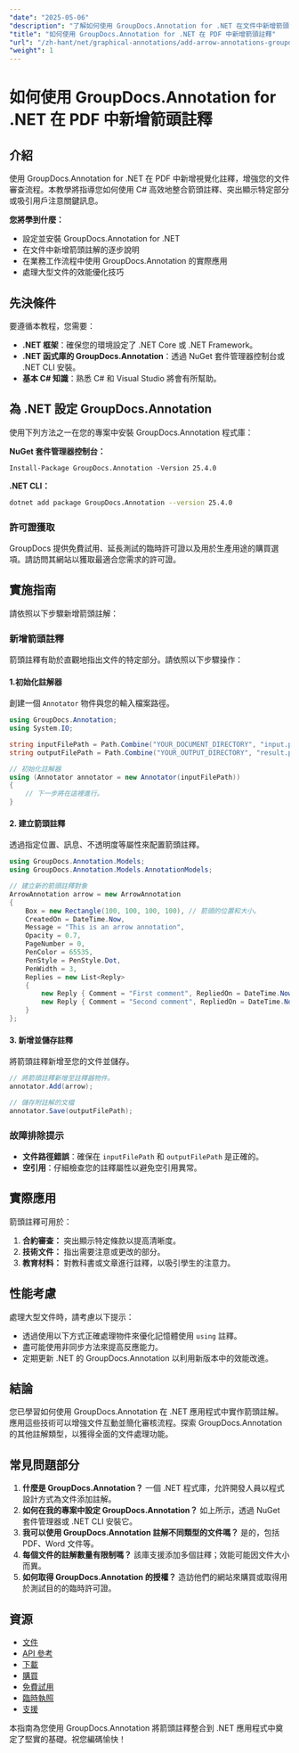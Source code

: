 ```yaml
---
"date": "2025-05-06"
"description": "了解如何使用 GroupDocs.Annotation for .NET 在文件中新增箭頭註解。本指南提供逐步說明和程式碼範例。"
"title": "如何使用 GroupDocs.Annotation for .NET 在 PDF 中新增箭頭註釋"
"url": "/zh-hant/net/graphical-annotations/add-arrow-annotations-groupdocs-annotation-dotnet/"
"weight": 1
---
```


# 如何使用 GroupDocs.Annotation for .NET 在 PDF 中新增箭頭註釋

## 介紹
使用 GroupDocs.Annotation for .NET 在 PDF 中新增視覺化註釋，增強您的文件審查流程。本教學將指導您如何使用 C# 高效地整合箭頭註釋、突出顯示特定部分或吸引用戶注意關鍵訊息。 

**您將學到什麼：**
- 設定並安裝 GroupDocs.Annotation for .NET
- 在文件中新增箭頭註解的逐步說明
- 在業務工作流程中使用 GroupDocs.Annotation 的實際應用
- 處理大型文件的效能優化技巧

## 先決條件
要遵循本教程，您需要：
- **.NET 框架**：確保您的環境設定了 .NET Core 或 .NET Framework。
- **.NET 函式庫的 GroupDocs.Annotation**：透過 NuGet 套件管理器控制台或 .NET CLI 安裝。
- **基本 C# 知識**：熟悉 C# 和 Visual Studio 將會有所幫助。

## 為 .NET 設定 GroupDocs.Annotation
使用下列方法之一在您的專案中安裝 GroupDocs.Annotation 程式庫：

**NuGet 套件管理器控制台：**
```shell
Install-Package GroupDocs.Annotation -Version 25.4.0
```

**.NET CLI：**
```bash
dotnet add package GroupDocs.Annotation --version 25.4.0
```

### 許可證獲取
GroupDocs 提供免費試用、延長測試的臨時許可證以及用於生產用途的購買選項。請訪問其網站以獲取最適合您需求的許可證。

## 實施指南
請依照以下步驟新增箭頭註解：

### 新增箭頭註釋
箭頭註釋有助於直觀地指出文件的特定部分。請依照以下步驟操作：

#### 1.初始化註解器
創建一個 `Annotator` 物件與您的輸入檔案路徑。
```csharp
using GroupDocs.Annotation;
using System.IO;

string inputFilePath = Path.Combine("YOUR_DOCUMENT_DIRECTORY", "input.pdf");
string outputFilePath = Path.Combine("YOUR_OUTPUT_DIRECTORY", "result.pdf");

// 初始化註解器
using (Annotator annotator = new Annotator(inputFilePath))
{
    // 下一步將在這裡進行。
}
```

#### 2. 建立箭頭註釋
透過指定位置、訊息、不透明度等屬性來配置箭頭註釋。
```csharp
using GroupDocs.Annotation.Models;
using GroupDocs.Annotation.Models.AnnotationModels;

// 建立新的箭頭註釋對象
ArrowAnnotation arrow = new ArrowAnnotation
{
    Box = new Rectangle(100, 100, 100, 100), // 箭頭的位置和大小。
    CreatedOn = DateTime.Now,
    Message = "This is an arrow annotation",
    Opacity = 0.7,
    PageNumber = 0, 
    PenColor = 65535,
    PenStyle = PenStyle.Dot,
    PenWidth = 3,
    Replies = new List<Reply>
    {
        new Reply { Comment = "First comment", RepliedOn = DateTime.Now },
        new Reply { Comment = "Second comment", RepliedOn = DateTime.Now }
    }
};
```

#### 3. 新增並儲存註釋
將箭頭註釋新增至您的文件並儲存。
```csharp
// 將箭頭註釋新增至註釋器物件。
annotator.Add(arrow);

// 儲存附註解的文檔
annotator.Save(outputFilePath);
```

### 故障排除提示
- **文件路徑錯誤**：確保在 `inputFilePath` 和 `outputFilePath` 是正確的。
- **空引用**：仔細檢查您的註釋屬性以避免空引用異常。

## 實際應用
箭頭註釋可用於：
1. **合約審查：** 突出顯示特定條款以提高清晰度。
2. **技術文件：** 指出需要注意或更改的部分。
3. **教育材料：** 對教科書或文章進行註釋，以吸引學生的注意力。

## 性能考慮
處理大型文件時，請考慮以下提示：
- 透過使用以下方式正確處理物件來優化記憶體使用 `using` 註釋。
- 盡可能使用非同步方法來提高反應能力。
- 定期更新 .NET 的 GroupDocs.Annotation 以利用新版本中的效能改進。

## 結論
您已學習如何使用 GroupDocs.Annotation 在 .NET 應用程式中實作箭頭註解。應用這些技術可以增強文件互動並簡化審核流程。探索 GroupDocs.Annotation 的其他註解類型，以獲得全面的文件處理功能。

## 常見問題部分
1. **什麼是 GroupDocs.Annotation？**
   一個 .NET 程式庫，允許開發人員以程式設計方式為文件添加註解。
2. **如何在我的專案中設定 GroupDocs.Annotation？**
   如上所示，透過 NuGet 套件管理器或 .NET CLI 安裝它。
3. **我可以使用 GroupDocs.Annotation 註解不同類型的文件嗎？**
   是的，包括 PDF、Word 文件等。
4. **每個文件的註解數量有限制嗎？**
   該庫支援添加多個註釋；效能可能因文件大小而異。
5. **如何取得 GroupDocs.Annotation 的授權？**
   造訪他們的網站來購買或取得用於測試目的的臨時許可證。

## 資源
- [文件](https://docs.groupdocs.com/annotation/net/)
- [API 參考](https://reference.groupdocs.com/annotation/net/)
- [下載](https://releases.groupdocs.com/annotation/net/)
- [購買](https://purchase.groupdocs.com/buy)
- [免費試用](https://releases.groupdocs.com/annotation/net/)
- [臨時執照](https://purchase.groupdocs.com/temporary-license/)
- [支援](https://forum.groupdocs.com/c/annotation/) 

本指南為您使用 GroupDocs.Annotation 將箭頭註釋整合到 .NET 應用程式中奠定了堅實的基礎。祝您編碼愉快！